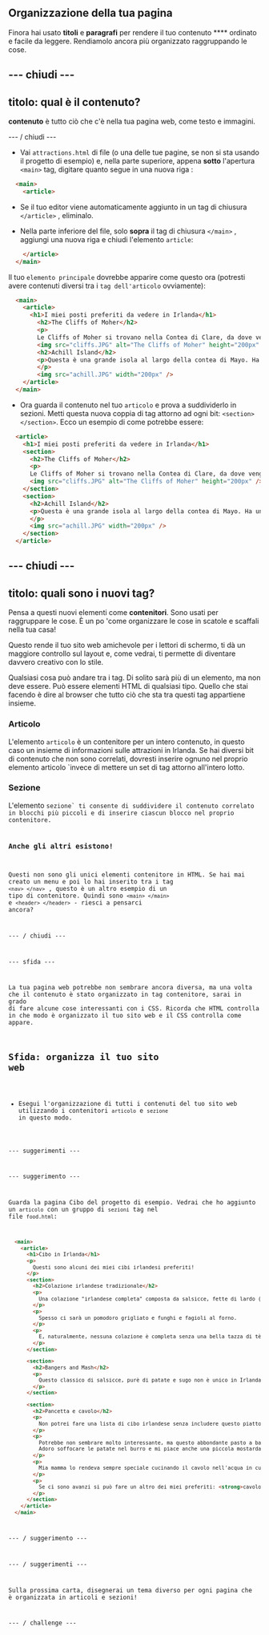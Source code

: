 ## Organizzazione della tua pagina

Finora hai usato **titoli** e **paragrafi** per rendere il tuo contenuto **** ordinato e facile da leggere. Rendiamolo ancora più organizzato raggruppando le cose.

## \--- chiudi \---

## titolo: qual è il contenuto?

**contenuto** è tutto ciò che c'è nella tua pagina web, come testo e immagini.

\--- / chiudi \---

+ Vai `attractions.html` di file (o una delle tue pagine, se non si sta usando il progetto di esempio) e, nella parte superiore, appena **sotto** l'apertura `<main>` tag, digitare quanto segue in una nuova riga : 

```html
  <main>
    <article>
```

+ Se il tuo editor viene automaticamente aggiunto in un tag di chiusura `</article>` , eliminalo.

+ Nella parte inferiore del file, solo **sopra** il tag di chiusura `</main>` , aggiungi una nuova riga e chiudi l'elemento `article`:

```html
    </article>
  </main>
```

Il tuo `elemento principale` dovrebbe apparire come questo ora (potresti avere contenuti diversi tra i `tag dell'articolo` ovviamente):

```html
  <main>
    <article>
      <h1>I miei posti preferiti da vedere in Irlanda</h1>
        <h2>The Cliffs of Moher</h2>
        <p>
        Le Cliffs of Moher si trovano nella Contea di Clare, da dove vengo. Guarda quanto sono cool!</p>
        <img src="cliffs.JPG" alt="The Cliffs of Moher" height="200px" />
        <h2>Achill Island</h2>
        <p>Questa è una grande isola al largo della contea di Mayo. Ha un paesaggio selvaggio e bellissimo di montagne, torbiere e scogliere.
        </p>
        <img src="achill.JPG" width="200px" />
    </article>
  </main>
```

+ Ora guarda il contenuto nel tuo `articolo` e prova a suddividerlo in sezioni. Metti questa nuova coppia di tag attorno ad ogni bit: `<section> </section>`. Ecco un esempio di come potrebbe essere:

```html
  <article>
    <h1>I miei posti preferiti da vedere in Irlanda</h1>
    <section>
      <h2>The Cliffs of Moher</h2>
      <p>
      Le Cliffs of Moher si trovano nella Contea di Clare, da dove vengo. Guarda quanto sono cool!</p>
      <img src="cliffs.JPG" alt="The Cliffs of Moher" height="200px" />
    </section>
    <section>
      <h2>Achill Island</h2>
      <p>Questa è una grande isola al largo della contea di Mayo. Ha un paesaggio selvaggio e bellissimo di montagne, torbiere e scogliere.
      </p>
      <img src="achill.JPG" width="200px" />
    </section>
  </article>
```

## \--- chiudi \---

## titolo: quali sono i nuovi tag?

Pensa a questi nuovi elementi come **contenitori**. Sono usati per raggruppare le cose. È un po 'come organizzare le cose in scatole e scaffali nella tua casa!

Questo rende il tuo sito web amichevole per i lettori di schermo, ti dà un maggiore controllo sul layout e, come vedrai, ti permette di diventare davvero creativo con lo stile.

Qualsiasi cosa può andare tra i tag. Di solito sarà più di un elemento, ma non deve essere. Può essere elementi HTML di qualsiasi tipo. Quello che stai facendo è dire al browser che tutto ciò che sta tra questi tag appartiene insieme.

### Articolo

L'elemento `articolo` è un contenitore per un intero contenuto, in questo caso un insieme di informazioni sulle attrazioni in Irlanda. Se hai diversi bit di contenuto che non sono correlati, dovresti inserire ognuno nel proprio elemento articolo</code> `invece di mettere un set di tag attorno all'intero lotto.</p>

<h3>Sezione</h3>

<p>L'elemento <code>sezione` ti consente di suddividere il contenuto correlato in blocchi più piccoli e di inserire ciascun blocco nel proprio contenitore.

### Anche gli altri esistono!

Questi non sono gli unici elementi contenitore in HTML. Se hai mai creato un menu e poi lo hai inserito tra i tag `<nav> </nav>` , questo è un altro esempio di un tipo di contenitore. Quindi sono `<main> </main>` e `<header> </header>` - riesci a pensarci ancora?

\--- / chiudi \---

\--- sfida \---

La tua pagina web potrebbe non sembrare ancora diversa, ma una volta che il contenuto è stato organizzato in tag contenitore, sarai in grado di fare alcune cose interessanti con i CSS. Ricorda che HTML controlla in che modo è organizzato il tuo sito web e il CSS controlla come appare.

## Sfida: organizza il tuo sito web

+ Esegui l'organizzazione di tutti i contenuti del tuo sito web utilizzando i contenitori `articolo` e `sezione` in questo modo. 

\--- suggerimenti \---

\--- suggerimento \---

Guarda la pagina Cibo del progetto di esempio. Vedrai che ho aggiunto un `articolo` con un gruppo di `sezioni` tag nel file `food.html`:

```html
  <main>
    <article>
      <h1>Cibo in Irlanda</h1>
      <p>
        Questi sono alcuni dei miei cibi irlandesi preferiti!
      </p>  
      <section>
        <h2>Colazione irlandese tradizionale</h2>
        <p>
          Una colazione "irlandese completa" composta da salsicce, fette di lardo (pancetta), uova, sanguinaccio, sanguinaccio e pane tostato.
        </p>
        <p>
          Spesso ci sarà un pomodoro grigliato e funghi e fagioli al forno.
        </p>
        <p>
          E, naturalmente, nessuna colazione è completa senza una bella tazza di tè!
        </p>
      </section>

      <section>
        <h2>Bangers and Mash</h2>
        <p>
          Questo classico di salsicce, purè di patate e sugo non è unico in Irlanda, ma ciò che lo rende speciale sono le salsicce irlandesi. La maggior parte dei paesi ha il proprio modo di fare le salsicce, e sono una cosa che mi manca da casa se sono fuori casa!
        </p>
      </section>

      <section>
        <h2>Pancetta e cavolo</h2>
        <p>
          Non potrei fare una lista di cibo irlandese senza includere questo piatto molto tradizionale!
        </p>
        <p>
          Potrebbe non sembrare molto interessante, ma questo abbondante pasto a base di prosciutto cotto, patate e cavolo verde è gustoso e abbondante.
          Adoro soffocare le patate nel burro e mi piace anche una piccola mostarda con la pancetta.
        </p>
        <p>
          Mia mamma lo rendeva sempre speciale cucinando il cavolo nell'acqua in cui il prosciutto era bollito.
        </p>
        <p>
          Se ci sono avanzi si può fare un altro dei miei preferiti: <strong>cavolo fritto</strong>!
        </p>
      </section>
    </article>     
  </main>
```

\--- / suggerimento \---

\--- / suggerimenti \---

Sulla prossima carta, disegnerai un tema diverso per ogni pagina che è organizzata in articoli e sezioni!

\--- / challenge \---